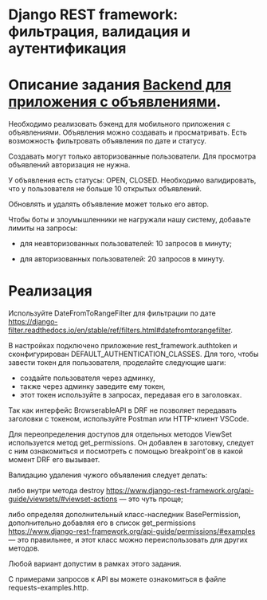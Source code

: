 # Django REST framework: фильтрация, валидация и аутентификация
# Описание задания [Backend для приложения с объявлениями](./api_with_restrictions).

Необходимо реализовать бэкенд для мобильного приложения с объявлениями. Объявления можно создавать и просматривать. Есть возможность фильтровать объявления по дате и статусу.

Создавать могут только авторизованные пользователи. Для просмотра объявлений авторизация не нужна.

У объявления есть статусы: OPEN, CLOSED. Необходимо валидировать, что у пользователя не больше 10 открытых объявлений.

Обновлять и удалять объявление может только его автор.

Чтобы боты и злоумышленники не нагружали нашу систему, добавьте лимиты на запросы:

- для неавторизованных пользователей: 10 запросов в минуту;
 
- для авторизованных пользователей: 20 запросов в минуту.

# Реализация

Используйте DateFromToRangeFilter для фильтрации по дате https://django-filter.readthedocs.io/en/stable/ref/filters.html#datefromtorangefilter.

В настройках подключено приложение rest_framework.authtoken и сконфигурирован DEFAULT_AUTHENTICATION_CLASSES. Для того, чтобы завести токен для пользователя, проделайте следующие шаги:

- создайте пользователя через админку,
- также через админку заведите ему токен,
- этот токен используйте в запросах, передавая его в заголовках.
  
Так как интерфейс BrowserableAPI в DRF не позволяет передавать заголовки с токеном, используйте Postman или HTTP-клиент VSCode.

Для переопределения доступов для отдельных методов ViewSet используется метод get_permissions. Он добавлен в заготовку, следует с ним ознакомиться и посмотреть с помощью breakpoint'ов в какой момент DRF его вызывает.

Валидацию удаления чужого объявления следует делать:

либо внутри метода destroy https://www.django-rest-framework.org/api-guide/viewsets/#viewset-actions — это чуть проще;

либо определяя дополнительный класс-наследник BasePermission, дополнительно добавляя его в список get_permissions https://www.django-rest-framework.org/api-guide/permissions/#examples — это правильнее, и этот класс можно переиспользовать для других методов.

Любой вариант допустим в рамках этого задания.

С примерами запросов к API вы можете ознакомиться в файле requests-examples.http.
